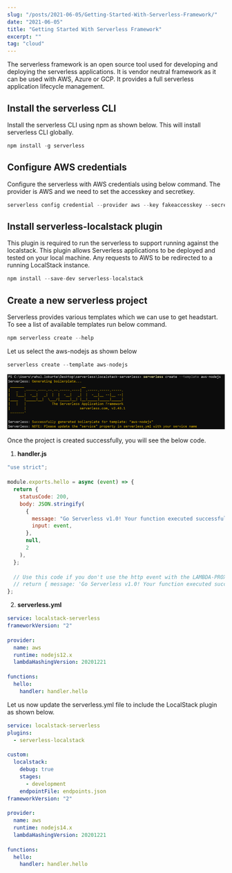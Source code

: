 ```yaml
---
slug: "/posts/2021-06-05/Getting-Started-With-Serverless-Framework/"
date: "2021-06-05"
title: "Getting Started With Serverless Framework"
excerpt: ""
tag: "cloud"
---
```


The serverless framework is an open source tool used for developing and deploying the serverless applications. It is vendor neutral framework as it can be used with AWS, Azure or GCP. It provides a full serverless application lifecycle management.

## Install the serverless CLI

Install the serverless CLI using npm as shown below. This will install serverless CLI globally.

```javascript
npm install -g serverless
```

## Configure AWS credentials

Configure the serverless with AWS credentials using below command. The provider is AWS and we need to set the accesskey and secretkey.

```javascript
serverless config credential --provider aws --key fakeaccesskey --secret fakesecretkey
```

## Install serverless-localstack plugin

This plugin is required to run the serverless to support running against the localstack. This plugin allows Serverless applications to be deployed and tested on your local machine. Any requests to AWS to be redirected to a running LocalStack instance.

```javascript
npm install --save-dev serverless-localstack
```

## Create a new serverless project

Serverless provides various templates which we can use to get headstart. To see a list of available templates run below command.

```javascript
npm serverless create --help

```

Let us select the aws-nodejs as shown below

```javascript
serverless create --template aws-nodejs

```

![serverless-new-create](./serverless-new-create.png)

Once the project is created successfully, you will see the below code.

1. **handler.js**

```javascript
"use strict";

module.exports.hello = async (event) => {
  return {
    statusCode: 200,
    body: JSON.stringify(
      {
        message: "Go Serverless v1.0! Your function executed successfully!",
        input: event,
      },
      null,
      2
    ),
  };

  // Use this code if you don't use the http event with the LAMBDA-PROXY integration
  // return { message: 'Go Serverless v1.0! Your function executed successfully!', event };
};
```

2. **serverless.yml**

```yaml
service: localstack-serverless
frameworkVersion: "2"

provider:
  name: aws
  runtime: nodejs12.x
  lambdaHashingVersion: 20201221

functions:
  hello:
    handler: handler.hello
```

Let us now update the serverless.yml file to include the LocalStack plugin as shown below.

```yaml
service: localstack-serverless
plugins:
  - serverless-localstack

custom:
  localstack:
    debug: true
    stages:
      - development
    endpointFile: endpoints.json
frameworkVersion: "2"

provider:
  name: aws
  runtime: nodejs14.x
  lambdaHashingVersion: 20201221

functions:
  hello:
    handler: handler.hello
```
